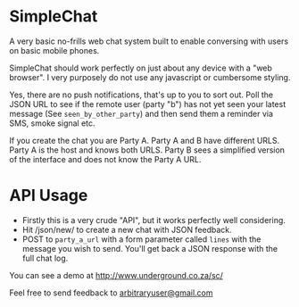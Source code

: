 SimpleChat
==========

A very basic no-frills web chat system built to enable conversing with users on basic mobile phones.

SimpleChat should work perfectly on just about any device with a "web browser". I very purposely do not use any javascript or cumbersome styling.

Yes, there are no push notifications, that's up to you to sort out. Poll the JSON URL to see if the remote user (party "b") has not  yet seen your latest message (See `seen_by_other_party`) and then send them a reminder via SMS, smoke signal etc.

If you create the chat you are Party A. Party A and B have different URLS. Party A is the host and knows both URLS. Party B sees a simplified version of the interface and does not know the Party A URL.  


# API Usage 
* Firstly this is a very crude "API", but it works perfectly well considering.
* Hit /json/new/ to create a new chat with JSON feedback. 
* POST to `party_a_url` with a form parameter called `lines` with the message you wish to send. You'll get back a JSON response with the full chat log.

You can see a demo at http://www.underground.co.za/sc/

Feel free to send feedback to arbitraryuser@gmail.com